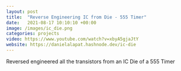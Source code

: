 ```yaml
---
layout: post
title:  "Reverse Engineering IC from Die - 555 Timer"
date:   2021-08-17 10:10:10 +00:00
image: /images/ic_die.png
categories: projects
video: https://www.youtube.com/watch?v=xbyA5gjaJtY
website: https://danielalapat.hashnode.dev/ic-die 
---
```

Reversed engineered all the transistors from an IC Die of a 555 Timer
